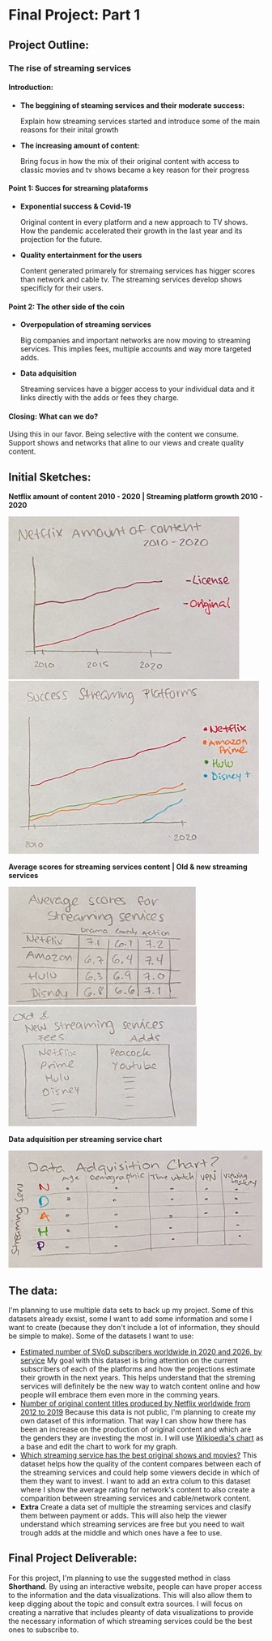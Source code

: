 
# Final Project: **Part 1**

## Project Outline:

### The rise of streaming services

#### Introduction:
 
 - **The beggining of steaming services and their moderate success:**
      
      Explain how streaming services started and introduce some of the main reasons for their inital growth
      
 - **The increasing amount of content:**
      
      Bring focus in how the mix of their original content with access to classic movies and tv shows became a key reason for their progress
        
#### Point 1: **Succes for streaming plataforms**
    
 - **Exponential success & Covid-19**
        
   Original content in every platform and a new approach to TV shows. How the pandemic accelerated their growth in the last year and its projection for the future.
        
 - **Quality entertainment for the users**
        
   Content generated primarely for stremaing services has higger scores than network and cable tv. The streaming services develop shows specificly for their users.
        
#### Point 2: **The other side of the coin**
    
  - **Overpopulation of streaming services**

    Big companies and important networks are now moving to streaming services. This implies fees, multiple accounts and way more targeted adds.
    
 - **Data adquisition**

    Streaming services have a bigger access to your individual data and it links directly with the adds or fees they charge.
        
#### Closing: **What can we do?**
    
   Using this in our favor. Being selective with the content we consume.
   Support shows and networks that aline to our views and create quality content. 
        
## Initial Sketches:

   **Netflix amount of content 2010 - 2020           |              Streaming platform growth 2010 - 2020**
   
   ![Picture](P1_01.png)                      ![Picture](P1_02.png)
   
   **Average scores for streaming services content         |       Old & new streaming services**
   
   ![Picture](P1_03.png)                        ![Picture](P1_04.png)
   
  **Data adquisition per streaming service chart**
   
   ![Picture](P1_05.png)
 
## The data: 
I'm planning to use multiple data sets to back up my project. Some of this datasets already exsist, some I want to add some information and some I want to create (because they don't include a lot of information, they should be simple to make).
Some of the datasets I want to use:
 - [Estimated number of SVoD subscribers worldwide in 2020 and 2026, by service](https://www.statista.com/statistics/1052770/global-svod-subscriber-count-by-platform/)
My goal with this dataset is bring attention on the current subscribers of each of the platforms and how the projections estimate their growth in the next years. This helps understand that the streming services will definitely be the new way to watch content online and how people will embrace them even more in the comming years. 
 - [Number of original content titles produced by Netflix worldwide from 2012 to 2019](https://www.statista.com/statistics/883491/netflix-original-content-titles/)
Because this data is not public, I'm planning to create my own dataset of this information. That way I can show how there has been an increase on the production of original content and which are the genders they are investing the most in. I will use [Wikipedia's chart](https://en.wikipedia.org/wiki/List_of_Netflix_original_programming) as a base and edit the chart to work for my graph. 
 - [Which streaming service has the best original shows and movies?](https://www.allconnect.com/blog/ranking-best-original-content-streaming)
This dataset helps how the quality of the content compares between each of the streaming services and could help some viewers decide in which of them they want to invest. I want to add an extra colum to this dataset where I show the average rating for network's content to also create a comparition between streaming services and cable/network content. 
 - **Extra** Create a data set of multiple the streaming services and clasify them between payment or adds. This will also help the viewer understand which streaming services are free but you need to wait trough adds at the middle and which ones have a fee to use. 

   
## Final Project Deliverable:

For this project, I'm planning to use the suggested method in class **Shorthand**. By using an interactive website, people can have proper access to the information and the data visualizations. This will also allow them to keep digging about the topic and consult extra sources. 
I will focus on creating a narrative that includes pleanty of data visualizations to provide the necessary information of which streaming services could be the best ones to subscribe to. 

  

  
